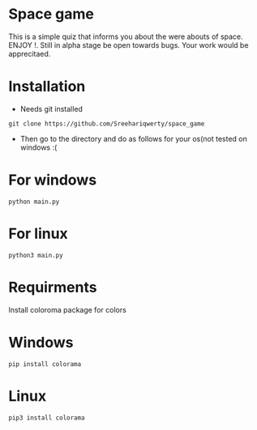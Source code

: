 # Space game
This is a simple quiz that informs you about the were abouts of space. ENJOY !. Still in alpha stage be open towards bugs. Your work would be apprecitaed.

# Installation 
- Needs git installed

```
git clone https://github.com/Sreehariqwerty/space_game
```
- Then go to the directory and do as follows for your os(not tested on windows :(

# For windows
```
python main.py
```
# For linux
```
python3 main.py
```

# Requirments
Install coloroma package for colors

# Windows
```
pip install colorama
```

# Linux
```
pip3 install colorama
```
